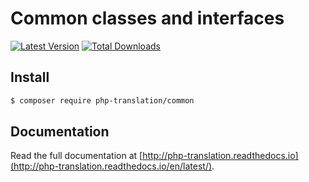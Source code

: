 # Common classes and interfaces

[![Latest Version](https://img.shields.io/github/release/php-translation/common.svg?style=flat-square)](https://github.com/php-translation/common/releases)
[![Total Downloads](https://img.shields.io/packagist/dt/php-translation/common.svg?style=flat-square)](https://packagist.org/packages/php-translation/common)


## Install

``` bash
$ composer require php-translation/common
```

## Documentation

Read the full documentation at [http://php-translation.readthedocs.io](http://php-translation.readthedocs.io/en/latest/).
